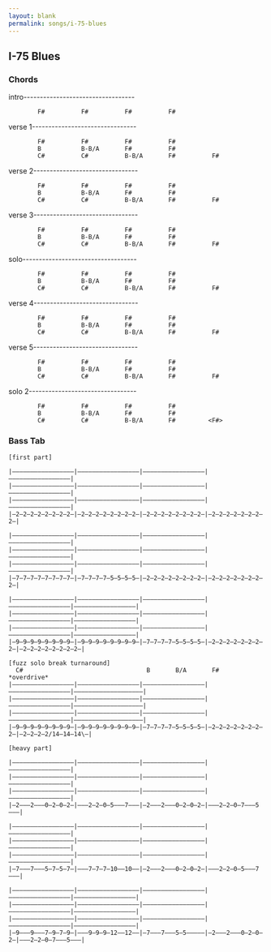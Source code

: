 ```yaml
---
layout: blank
permalink: songs/i-75-blues
---
```


I-75 Blues
----------

### Chords ###

intro----------------------------------

            F#          F#          F#          F#

verse 1--------------------------------

            F#          F#          F#          F#
            B           B-B/A       F#          F#
            C#          C#          B-B/A       F#          F#

verse 2--------------------------------

            F#          F#          F#          F#
            B           B-B/A       F#          F#
            C#          C#          B-B/A       F#          F#

verse 3--------------------------------

            F#          F#          F#          F#
            B           B-B/A       F#          F#
            C#          C#          B-B/A       F#          F#

solo-----------------------------------

            F#          F#          F#          F#
            B           B-B/A       F#          F#
            C#          C#          B-B/A       F#          F#

verse 4--------------------------------

            F#          F#          F#          F#
            B           B-B/A       F#          F#
            C#          C#          B-B/A       F#          F#

verse 5--------------------------------

            F#          F#          F#          F#
            B           B-B/A       F#          F#
            C#          C#          B-B/A       F#          F#

solo 2---------------------------------

            F#          F#          F#          F#
            B           B-B/A       F#          F#
            C#          C#          B-B/A       F#         <F#>


### Bass Tab ###

~~~
[first part]

|—————————————————|—————————————————|—————————————————|—————————————————|
|—————————————————|—————————————————|—————————————————|—————————————————|
|—————————————————|—————————————————|—————————————————|—————————————————|
|—2—2—2—2—2—2—2–2–|—2—2—2—2—2—2—2—2—|—2—2—2—2—2—2—2—2—|—2—2—2—2—2—2—2—2—|

|—————————————————|—————————————————|—————————————————|—————————————————|
|—————————————————|—————————————————|—————————————————|—————————————————|
|—————————————————|—————————————————|—————————————————|—————————————————|
|—7—7—7—7—7—7—7—7—|—7—7—7—7—5—5—5—5—|—2—2—2—2—2—2—2—2—|—2—2—2—2—2—2—2—2—|

|—————————————————|—————————————————|—————————————————|—————————————————|—————————————————|
|—————————————————|—————————————————|—————————————————|—————————————————|—————————————————|
|—————————————————|—————————————————|—————————————————|—————————————————|—————————————————|
|—9—9—9—9—9—9—9—9—|—9—9—9—9—9—9—9—9—|—7—7—7—7—5—5—5—5—|—2—2—2—2—2—2—2—2—|—2—2—2—2—2—2—2—2—|

[fuzz solo break turnaround]
  C#                                  B       B/A       F#                       *overdrive*
|—————————————————|—————————————————|—————————————————|—————————————————|———————————————————|
|—————————————————|—————————————————|—————————————————|—————————————————|———————————————————|
|—————————————————|—————————————————|—————————————————|—————————————————|———————————————————|
|—9—9—9—9—9—9—9—9—|—9—9—9—9—9—9—9—9—|—7—7—7—7—5—5—5—5—|—2—2—2—2—2—2—2—2—|—2—2—2—2/14—14—14\—|

[heavy part]

|—————————————————|—————————————————|—————————————————|—————————————————|
|—————————————————|—————————————————|—————————————————|—————————————————|
|—————————————————|—————————————————|—————————————————|—————————————————|
|—2———2———0—2—0—2—|———2—2—0—5———7———|—2———2———0—2—0—2—|———2—2—0—7———5———|

|—————————————————|—————————————————|—————————————————|—————————————————|
|—————————————————|—————————————————|—————————————————|—————————————————|
|—————————————————|—————————————————|—————————————————|—————————————————|
|—7———7———5—7—5—7—|———7—7—7—10——10——|—2———2———0—2—0—2—|———2—2—0—5———7———|

|—————————————————|—————————————————|—————————————————|—————————————————|—————————————————|
|—————————————————|—————————————————|—————————————————|—————————————————|—————————————————|
|—————————————————|—————————————————|—————————————————|—————————————————|—————————————————|
|—9———9———7—9—7—9—|———9—9—9—12——12——|—7———7———5—5—————|—2———2———0—2—0—2—|———2—2—0—7———5———|
~~~